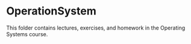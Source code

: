 # OperationSystem
This folder contains lectures, exercises, and homework in the Operating Systems course.
